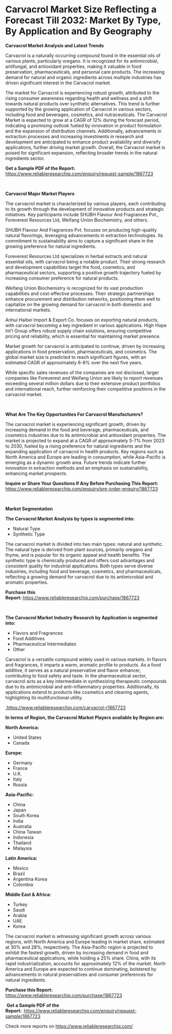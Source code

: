 <p><h1>Carvacrol Market Size Reflecting a Forecast Till 2032: Market By Type, By Application and By Geography</h1></p><p><strong>Carvacrol Market Analysis and Latest Trends</strong></p>
<p><p>Carvacrol is a naturally occurring compound found in the essential oils of various plants, particularly oregano. It is recognized for its antimicrobial, antifungal, and antioxidant properties, making it valuable in food preservation, pharmaceuticals, and personal care products. The increasing demand for natural and organic ingredients across multiple industries has driven significant interest in the Carvacrol market.</p><p>The market for Carvacrol is experiencing robust growth, attributed to the rising consumer awareness regarding health and wellness and a shift towards natural products over synthetic alternatives. This trend is further supported by the growing application of Carvacrol in various sectors, including food and beverages, cosmetics, and nutraceuticals. The Carvacrol Market is expected to grow at a CAGR of 12% during the forecast period, indicating a promising outlook fueled by innovation in product formulation and the expansion of distribution channels. Additionally, advancements in extraction processes and increasing investments in research and development are anticipated to enhance product availability and diversify applications, further driving market growth. Overall, the Carvacrol market is poised for significant expansion, reflecting broader trends in the natural ingredients sector.</p></p>
<p><strong>Get a Sample PDF of the Report:&nbsp;</strong> <a href="https://www.reliableresearchiq.com/enquiry/request-sample/1867723?utm_campaign=2094&utm_medium=2&utm_source=Github&utm_content=ia&utm_term=30012025&utm_id=carvacrol">https://www.reliableresearchiq.com/enquiry/request-sample/1867723</a></p>
<p>&nbsp;</p>
<p><strong>Carvacrol Major Market Players</strong></p>
<p><p>The carvacrol market is characterized by various players, each contributing to its growth through the development of innovative products and strategic initiatives. Key participants include SHUBH Flavour And Fragrances Pvt., Foreverest Resources Ltd, Weifang Union Biochemistry, and others.</p><p>SHUBH Flavour And Fragrances Pvt. focuses on producing high-quality natural flavorings, leveraging advancements in extraction technologies. Its commitment to sustainability aims to capture a significant share in the growing preference for natural ingredients.</p><p>Foreverest Resources Ltd specializes in herbal extracts and natural essential oils, with carvacrol being a notable product. Their strong research and development capabilities target the food, cosmetics, and pharmaceutical sectors, supporting a positive growth trajectory fueled by increasing consumer preference for natural products.</p><p>Weifang Union Biochemistry is recognized for its vast production capabilities and cost-effective processes. Their strategic partnerships enhance procurement and distribution networks, positioning them well to capitalize on the growing demand for carvacrol in both domestic and international markets.</p><p>Anhui Haibei Import & Export Co. focuses on exporting natural products, with carvacrol becoming a key ingredient in various applications. High Hope Int'l Group offers robust supply chain solutions, ensuring competitive pricing and reliability, which is essential for maintaining market presence.</p><p>Market growth for carvacrol is anticipated to continue, driven by increasing applications in food preservation, pharmaceuticals, and cosmetics. The global market size is predicted to reach significant figures, with an estimated CAGR of approximately 6-8% over the next five years.</p><p>While specific sales revenues of the companies are not disclosed, larger companies like Foreverest and Weifang Union are likely to report revenues exceeding several million dollars due to their extensive product portfolios and international reach, further reinforcing their competitive positions in the carvacrol market.</p></p>
<p>&nbsp;</p>
<p><strong>What Are The Key Opportunities For Carvacrol Manufacturers?</strong></p>
<p><p>The carvacrol market is experiencing significant growth, driven by increasing demand in the food and beverage, pharmaceuticals, and cosmetics industries due to its antimicrobial and antioxidant properties. The market is projected to expand at a CAGR of approximately 5-7% from 2023 to 2030, fueled by a rising preference for natural ingredients and the expanding application of carvacrol in health products. Key regions such as North America and Europe are leading in consumption, while Asia-Pacific is emerging as a dynamic growth area. Future trends indicate further innovation in extraction methods and an emphasis on sustainability, enhancing market prospects.</p></p>
<p><strong>Inquire or Share Your Questions If Any Before Purchasing This Report:</strong> <a href="https://www.reliableresearchiq.com/enquiry/pre-order-enquiry/1867723?utm_campaign=2094&utm_medium=2&utm_source=Github&utm_content=ia&utm_term=30012025&utm_id=carvacrol">https://www.reliableresearchiq.com/enquiry/pre-order-enquiry/1867723</a></p>
<p>&nbsp;</p>
<p><strong>Market Segmentation</strong></p>
<p><strong>The Carvacrol Market Analysis by types is segmented into:</strong></p>
<p><ul><li>Natural Type</li><li>Synthetic Type</li></ul></p>
<p><p>The carvacrol market is divided into two main types: natural and synthetic. The natural type is derived from plant sources, primarily oregano and thyme, and is popular for its organic appeal and health benefits. The synthetic type is chemically produced and offers cost advantages and consistent quality for industrial applications. Both types serve diverse industries, including food and beverage, cosmetics, and pharmaceuticals, reflecting a growing demand for carvacrol due to its antimicrobial and aromatic properties.</p></p>
<p><strong>Purchase this Report:&nbsp;</strong><a href="https://www.reliableresearchiq.com/purchase/1867723?utm_campaign=2094&utm_medium=2&utm_source=Github&utm_content=ia&utm_term=30012025&utm_id=carvacrol">https://www.reliableresearchiq.com/purchase/1867723</a></p>
<p>&nbsp;</p>
<p><strong>The Carvacrol Market Industry Research by Application is segmented into:</strong></p>
<p><ul><li>Flavors and Fragrances</li><li>Food Additives</li><li>Pharmaceutical Intermediates</li><li>Other</li></ul></p>
<p><p>Carvacrol is a versatile compound widely used in various markets. In flavors and fragrances, it imparts a warm, aromatic profile to products. As a food additive, it serves as a natural preservative and flavor enhancer, contributing to food safety and taste. In the pharmaceutical sector, carvacrol acts as a key intermediate in synthesizing therapeutic compounds due to its antimicrobial and anti-inflammatory properties. Additionally, its applications extend to products like cosmetics and cleaning agents, highlighting its multifunctional utility.</p></p>
<p><a href="https://www.reliableresearchiq.com/carvacrol-r1867723?utm_campaign=2094&utm_medium=2&utm_source=Github&utm_content=ia&utm_term=30012025&utm_id=carvacrol">&nbsp;https://www.reliableresearchiq.com/carvacrol-r1867723</a></p>
<p><strong>In terms of Region, the Carvacrol Market Players available by Region are:</strong></p>
<p>
    <p> <strong> North America: </strong>
        <ul>
            <li>United States</li>
            <li>Canada</li>
        </ul>
        </p> 
    <p> <strong> Europe: </strong>
        <ul>
            <li>Germany</li>
            <li>France</li>
            <li>U.K.</li>
            <li>Italy</li>
            <li>Russia</li>
        </ul>
        </p> 
    <p> <strong> Asia-Pacific: </strong>
        <ul>
            <li>China</li>
            <li>Japan</li>
            <li>South Korea</li>
            <li>India</li>
            <li>Australia</li>
            <li>China Taiwan</li>
            <li>Indonesia</li>
            <li>Thailand</li>
            <li>Malaysia</li>
        </ul>
        </p> 
    <p> <strong> Latin America: </strong>
        <ul>
            <li>Mexico</li>
            <li>Brazil</li>
            <li>Argentina Korea</li>
            <li>Colombia</li>
        </ul>
        </p> 
    <p> <strong> Middle East & Africa: </strong>
        <ul>
            <li>Turkey</li>
            <li>Saudi</li>
            <li>Arabia</li>
            <li>UAE</li>
            <li>Korea</li>
        </ul>
    </p>
    </p>
<p><p>The carvacrol market is witnessing significant growth across various regions, with North America and Europe leading in market share, estimated at 30% and 28%, respectively. The Asia-Pacific region is projected to exhibit the fastest growth, driven by increasing demand in food and pharmaceutical applications, while holding a 25% share. China, with its rapid industrialization, accounts for approximately 12% of the market. North America and Europe are expected to continue dominating, bolstered by advancements in natural preservatives and consumer preferences for natural ingredients.</p></p>
<p><strong>Purchase this Report: </strong><a href="https://www.reliableresearchiq.com/purchase/1867723?utm_campaign=2094&utm_medium=2&utm_source=Github&utm_content=ia&utm_term=30012025&utm_id=carvacrol">https://www.reliableresearchiq.com/purchase/1867723</a></p>
<p>&nbsp;<strong>Get a Sample PDF of the Report:&nbsp;&nbsp;</strong><a href="https://www.reliableresearchiq.com/enquiry/request-sample/1867723?utm_campaign=2094&utm_medium=2&utm_source=Github&utm_content=ia&utm_term=30012025&utm_id=carvacrol">https://www.reliableresearchiq.com/enquiry/request-sample/1867723</a></p>
<p><strong></strong></p>
<p>Check more reports on <a href="https://www.reliableresearchiq.com/?utm_campaign=2094&utm_medium=2&utm_source=Github&utm_content=ia&utm_term=30012025&utm_id=carvacrol">https://www.reliableresearchiq.com/</a></p>